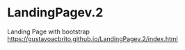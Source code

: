 # LandingPagev.2
 Landing Page with bootstrap
https://gustavoacbrito.github.io/LandingPagev.2/index.html
